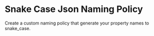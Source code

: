 # Snake Case Json Naming Policy

Create a custom naming policy that generate your property names to snake_case.